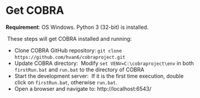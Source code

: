 # Get COBRA
**Requirement**: OS Windows. Python 3 (32-bit) is installed. 

​
These steps will get COBRA installed and running:
​
* Clone COBRA GitHub repository:
​
  `git clone https://github.com/hvan6/cobraproject.git`
​
* Update COBRA directory:
​
  Modify `set VENV=C:\cobraproject\env` in both `firstRun.bat` and `run.bat` to the directory of COBRA
​
* Start the development server:
​
  If it is the first time execution, double click on `firstRun.bat`, otherwise `run.bat`.
​
* Open a browser and navigate to: http://localhost:6543/
